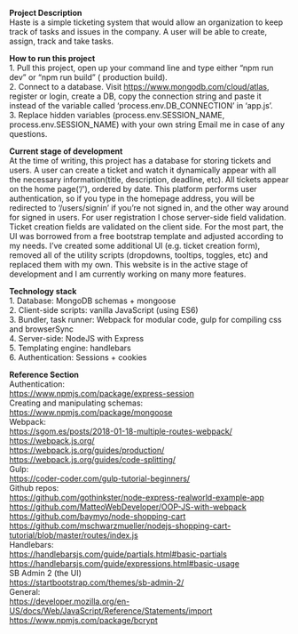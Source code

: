 <b>Project Description</b><br/>
	Haste is a simple ticketing system that would allow an organization to keep track of tasks and issues in the company. A user will be able to create, assign, track and take tasks.

<b>How to run this project</b><br/>
	1.	Pull this project, open up your command line and type either “npm run dev” or “npm run build” ( production build).<br/>
	2.	Connect to a database. Visit https://www.mongodb.com/cloud/atlas, register or login, create a DB, copy the connection string and paste it instead of the variable called ‘process.env.DB_CONNECTION’ in ‘app.js’.<br/>
	3.	Replace hidden variables (process.env.SESSION_NAME, process.env.SESSION_NAME) with your own string
	Email me in case of any questions.<br/>

<b>Current stage of development</b><br/>
	At the time of writing, this project has a database for storing tickets and users. A user can create a ticket and watch it dynamically appear with all the necessary information(title, description, deadline, etc).  All tickets appear on the home page(‘/’), ordered by date. This platform performs user authentication, so if you type in the homepage address, you will be redirected to ‘/users/signin’ if you’re not signed in, and the other way around for signed in users. For user registration I chose server-side field validation. Ticket creation fields are validated on the client side. For the most part, the UI was borrowed from a free bootstrap template and adjusted according to my needs. I’ve created some additional UI (e.g. ticket creation form), removed all of the utility scripts (dropdowns, tooltips, toggles, etc) and replaced them with my own. This website is in the active stage of development and I am currently working on many more features.

<b>Technology stack</b><br/>
	1.	Database: MongoDB schemas + mongoose<br/>
	2.	Client-side scripts: vanilla JavaScript (using ES6)<br/>
	3.	Bundler, task runner: Webpack for modular code, gulp for compiling css and browserSync<br/>
	4.	Server-side: NodeJS with Express<br/>
	5.	Templating engine: handlebars<br/>
	6.	Authentication: Sessions + cookies<br/>

<b>Reference Section</b><br/>
	Authentication:<br/>
https://www.npmjs.com/package/express-session <br/>
	Creating and manipulating schemas:<br/>
https://www.npmjs.com/package/mongoose<br/>
	Webpack:<br/>
https://sgom.es/posts/2018-01-18-multiple-routes-webpack/<br/>
https://webpack.js.org/<br/>
https://webpack.js.org/guides/production/<br/>
https://webpack.js.org/guides/code-splitting/<br/>
	Gulp:<br/>
https://coder-coder.com/gulp-tutorial-beginners/<br/>
	Github repos:<br/>
https://github.com/gothinkster/node-express-realworld-example-app<br/>
https://github.com/MatteoWebDeveloper/OOP-JS-with-webpack<br/>
https://github.com/baymyo/node-shopping-cart<br/>
https://github.com/mschwarzmueller/nodejs-shopping-cart-tutorial/blob/master/routes/index.js<br/>
	Handlebars:<br/>
https://handlebarsjs.com/guide/partials.html#basic-partials<br/>
https://handlebarsjs.com/guide/expressions.html#basic-usage<br/>
	SB Admin 2 (the UI)<br/>
https://startbootstrap.com/themes/sb-admin-2/<br/>
	General:<br/>
https://developer.mozilla.org/en-US/docs/Web/JavaScript/Reference/Statements/import<br/>
https://www.npmjs.com/package/bcrypt<br/>
